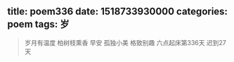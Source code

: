 title: poem336
date: 1518733930000
categories: poem
tags: 岁
---
> 岁月有温度
柏树枝熏香
早安
孤独小美
格致别趣
六点起床第336天 迟到27天
